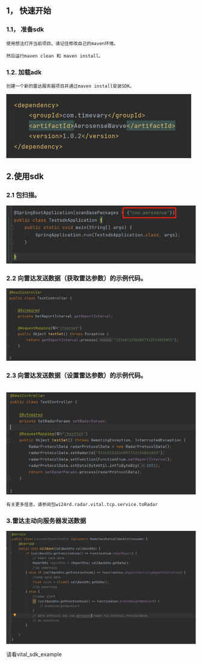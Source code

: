 ## 1， 快速开始

### 1.1， 准备sdk

```
使用想法打开当前项目。请记住修改自己的maven环境。

然后运行maven clean 和 maven install。
```

### 1.2. 加载adk

```
创建一个新的雷达服务器项目并通过maven install安装SDK。
```

![image-20220527170025692](../imgs/import_sdk.png)

## 2.使用sdk

### 2.1 包扫描。

![image-20220527170025692](../imgs/scan.png)

### 2.2 向雷达发送数据（获取雷达参数）的示例代码。

![image-20220527170025692](../imgs/get.png)

### 2.3 向雷达发送数据（设置雷达参数）的示例代码。

​	![image-20220527170643920](../imgs/set.png)

```
有关更多信息，请参阅包wi24rd.radar.vital.tcp.service.toRadar
```



### 3.雷达主动向服务器发送数据

![image-20220527170643920](../imgs/report_3.png)

请看vital_sdk_example